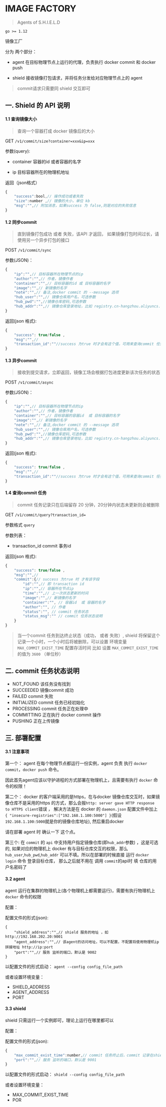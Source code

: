 # IMAGE FACTORY

> Agents of S.H.I.E.L.D

`go >= 1.12`


镜像工厂

分为 两个部分：

* agent 在目标物理节点上运行的代理，负责执行 docker commit  和 docker push 

* shield 接收镜像打包请求，并将任务分发给对应物理节点上的 agent

> commit请求只需要同 shield 交互即可

## 一. Shield 的 API 说明

#### 1.1  查询镜像大小

>查询一个容器打成 docker 镜像后的大小

GET `/v1/commit/size?container=xxx&ip=xxx`

参数(query):

* container  容器的id 或者容器的名字

* ip 目标容器所在的物理机地址

返回（json格式）

```js
{
    "success":bool,// 操作成功或者失败
    "size":number ,// 镜像的大小，单位 kb
    "msg":"",// 附加消息，如果success 为 false,则是对应的失败信息
}
```

#### 1.2 同步commit 

> 直到镜像打包成功 或者 失败，该API 才返回， 如果镜像打包时间过长，请使用另一个异步打包的接口 

POST `/v1/commit/sync`

参数(JSON)：

```js
{
    "ip":"",// 目标容器所在物理节点的ip
    "author":"",// 作者，镜像作者
    "container":"",// 目标容器的id 或 目标容器的名字
    "image":"",// 新镜像的名字
    "note":"",// 备注,docker commit 的 --message 选项
    "hub_user":"",// 镜像仓库用户名，可选参数
    "hub_pwd":"",//镜像仓库密码,可选参数
    "hub_addr":"",// 镜像仓库登录地址，比如 registry.cn-hangzhou.aliyuncs.com ， 可选参数
}
```

返回(json 格式): 


```js
{
    "success": true/false ,
    "msg":"",// 
    "transaction_id":""//success 为true 时才会有这个值，可用来查询commit 任务状态
}
```


#### 1.3 异步commit 

> 接收到提交请求，立即返回，镜像工场会根据打包进度更新该次任务的状态

POST `/v1/commit/async`

参数(JSON)：

```js
{
    "ip":"",// 目标容器所在物理节点的ip
    "author":"",// 作者，镜像作者
    "container":"",// 目标容器的容器id  或 目标容器的名字
    "image":"",// 新镜像的名字
    "note":"",// 备注,docker commit 的 --message 选项
    "hub_user":"",// 镜像仓库用户名，可选参数
    "hub_pwd":"",//镜像仓库密码,可选参数
    "hub_addr":"",// 镜像仓库登录地址，比如 registry.cn-hangzhou.aliyuncs.com ， 可选参数
}
```
返回(json 格式): 


```js
{
    "success": true/false ,
    "msg":"",// 
    "transaction_id":""//success 为true 时才会有这个值，可用来查询commit 任务状态
}
```

#### 1.4 查询commit 任务 

>  commit 任务记录只在后端留存 20 分钟，20分钟内状态未更新则会被删除

GET `/v1/commit/query?transaction_id=`

参数格式 `query`

参数列表：

* transaction_id  commit 事务id
 

返回(json 格式): 


```js
{
    "success": true/false ,
    "msg":"",// 
    "commit":{// success 为true 时 才有该字段
        "id":"",// 即 transaction id
        "ip":"",// 容器所在节点ip
        "time":"",// 上一次状态更新的时间
        "image":"",// 新镜像的名字
        "container":"", // 容器id  或 容器的名字
        "author":"", // 作者
        "status":"", // commit 任务状态
        "status_msg":"" // commit 任务状态说明
    }
}
```
> 当一个commit 任务到达终止状态（成功， 或者 失败）, shield 将保留这个记录一个小时，一个小时后将被删除，可以设置 环境变量 `MAX_COMMIT_EXIST_TIME` 
配置存活时间 比如 设置 `MAX_COMMIT_EXIST_TIME` 的值为 `3600` （单位秒）

## 二. commit 任务状态说明

* NOT_FOUND  该任务没有找到
* SUCCEEDED 镜像commit 成功
* FAILED  commit 失败
* INITIALIZED commit 任务已经初始化
* PROCESSING  commit 任务正在处理中
* COMMITTING  正在执行 docker commit 操作
* PUSHING 正在上传镜像


## 三. 部署配置

#### 3.1 注意事项

第一个： agent 在每个物理节点都运行一份实例，agent 负责 执行 `docker commit`，`docker push` 命令。

因此首先agent应该以守护进程的方式部署在物理机上，且需要有执行 `docker` 命令的权限！


第二个： docker 的客户端采用的是https，在与docker 镜像仓库交互时，如果镜像仓库不是采用的https 的方式，那么会报`http: server gave HTTP response to HTTPS client`错误 ， 解决方法是在 docker 的 `daemon.json` 配置文件中加上 `{ "insecure-registries":["192.168.1.100:5000"] }`(假设`192.168.1.100:5000`就是你的镜像仓库地址), 然后重启docker

请在部署 agent 时 确认一下 这个点。


第三个: 在 `commit` 的 `api` 中支持用户指定镜像仓库(即`hub_addr`参数) ，这是可选的, 如果对应的物理机上 docker 有与目标仓库交互的权限，那么`hub_user`,`hub_pwd`,`hub_addr` 可以不填。所以在部署的时候直接 运行  `docker login` 命令 登录目标仓库， 那么之后就不用在 调用 `commit`的api时 填 仓库的用户名密码了


#### 3.2  agent 

agent 运行在集群的物理机上(各个物理机上都需要运行)，需要有执行物理机上 `docker` 命令的权限

配置：

配置文件的形式(json):

```jsxinx
{
    "shield_address":"",// shield 服务的地址 ，如 http://192.168.202.20:9001
    "agent_address":"",// 该agent的访问地址，可以不配置，不配置将使用物理机ip拼接地址 http://ip:port
    "port":"",// 服务 监听的端口，默认是 9002
}
```

以配置文件的形式启动： `agent --config config_file_path`

或者设置环境变量：

* SHIELD_ADDRESS
* AGENT_ADDRESS
* PORT

#### 3.3 shield

shield 只需运行一个实例即可，理论上运行在哪里都可以

配置：

配置文件的形式(json):

```js
{
    "max_commit_exist_time":number,// commit 任务终止后，commit 记录在shield 里面的最大存活时间，默认3小时
    "port":"",// 服务 监听的端口，默认是 9001
}
```
以配置文件的形式启动： `shield --config config_file_path`

或者设置环境变量：

* MAX_COMMIT_EXIST_TIME
* POR


